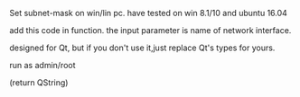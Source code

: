 Set subnet-mask on win/lin pc. 
have tested on win 8.1/10 and ubuntu 16.04

add this code in function. 
the input parameter is name of network interface.

designed for Qt, but if you don't use it,just replace Qt's types for yours.

run as admin/root

(return QString)
